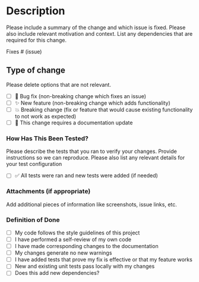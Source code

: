 <!--
This is a guide to use this Pull Request Template.

# Title
[feature] Implements a new stuff
[hotfix] Fixes the issue #<issue_number>
-->

# Description

Please include a summary of the change and which issue is fixed. Please also include relevant motivation and context. List any dependencies that are required for this change.

Fixes # (issue)

## Type of change

Please delete options that are not relevant.

- [ ] :bug: Bug fix (non-breaking change which fixes an issue)
- [ ] :sparkles: New feature (non-breaking change which adds functionality)
- [ ] :boom: Breaking change (fix or feature that would cause existing functionality to not work as expected)
- [ ] :memo: This change requires a documentation update

### How Has This Been Tested?

Please describe the tests that you ran to verify your changes. Provide instructions so we can reproduce. Please also list any relevant details for your test configuration

- [ ] :white_check_mark: All tests were ran and new tests were added (if needed)

<!--
Here you can describe better all the new tests.

- [ ] Test A - Validate if an exception was thrown;
- [ ] Test B - Check if the signal inversion works;
-->

### Attachments (if appropriate)

Add additional pieces of information like screenshots, issue links, etc.

### Definition of Done

- [ ] My code follows the style guidelines of this project
- [ ] I have performed a self-review of my own code
- [ ] I have made corresponding changes to the documentation
- [ ] My changes generate no new warnings
- [ ] I have added tests that prove my fix is effective or that my feature works
- [ ] New and existing unit tests pass locally with my changes
- [ ] Does this add new dependencies?
